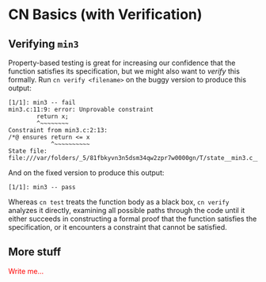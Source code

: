 # CN Basics (with Verification)

## Verifying `min3`

Property-based testing is great for increasing our confidence that
the function satisfies its specification, but we might also want
to _verify_ this formally. Run `cn verify <filename>` on the buggy
version to produce this output: 

```
[1/1]: min3 -- fail
min3.c:11:9: error: Unprovable constraint
        return x;
        ^~~~~~~~~
Constraint from min3.c:2:13:
/*@ ensures return <= x
            ^~~~~~~~~~~
State file: file:///var/folders/_5/81fbkyvn3n5dsm34qw2zpr7w0000gn/T/state__min3.c__min3.html
```

And on the fixed version to produce this output:
```
[1/1]: min3 -- pass
```

Whereas `cn test` treats the function body as a black box, `cn
verify` analyzes it directly, examining all possible paths through
the code until it either succeeds in constructing a formal proof
that the function satisfies the specification, or it encounters a
constraint that cannot be satisfied. 

## More stuff

<span style="color:red">
Write me...
</span>

